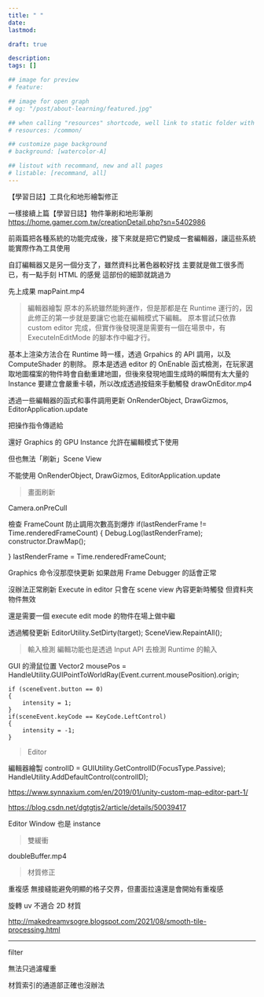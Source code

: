 ```yaml
---
title: " "
date: 
lastmod:  

draft: true

description:
tags: []

## image for preview
# feature: 

## image for open graph
# og: "/post/about-learning/featured.jpg"

## when calling "resources" shortcode, well link to static folder with this path 
# resources: /common/

## customize page background
# background: [watercolor-A] 

## listout with recommand, new and all pages
# listable: [recommand, all]
---
```


<!--more-->
【學習日誌】工具化和地形繪製修正

一樣接續上篇【學習日誌】物件筆刷和地形筆刷
https://home.gamer.com.tw/creationDetail.php?sn=5402986

前兩篇把各種系統的功能完成後，接下來就是把它們變成一套編輯器，讓這些系統能實際作為工具使用

自訂編輯器又是另一個分支了，雖然資料比著色器較好找
主要就是做工很多而已，有一點手刻 HTML 的感覺 
這部份的細節就跳過ㄌ

先上成果
mapPaint.mp4


> 編輯器繪製
原本的系統雖然能夠運作，但是那都是在 Runtime 運行的，因此修正的第一步就是要讓它也能在編輯模式下編輯。
原本嘗試只依靠 custom editor 完成，但實作後發現還是需要有一個在場景中，有 ExecuteInEditMode 的腳本作中繼才行。

基本上渲染方法合在 Runtime 時一樣，透過 Grpahics 的 API 調用，以及 ComputeShader 的剔除。
原本是透過 editor 的 OnEnable 函式檢測，在玩家選取地圖檔案的物件時會自動重建地圖，但後來發現地圖生成時的瞬間有太大量的 Instance 要建立會嚴重卡頓，所以改成透過按鈕來手動觸發
drawOnEditor.mp4



透過一些編輯器的函式和事件調用更新
OnRenderObject, DrawGizmos, EditorApplication.update


把操作指令傳遞給

還好 Graphics 的 GPU Instance 允許在編輯模式下使用


但也無法「刷新」Scene View


不能使用
OnRenderObject, DrawGizmos, EditorApplication.update

> 畫面刷新

Camera.onPreCull

檢查 FrameCount
防止調用次數高到爆炸
if(lastRenderFrame != Time.renderedFrameCount)
{
    Debug.Log(lastRenderFrame);
    constructor.DrawMap();

}
lastRenderFrame = Time.renderedFrameCount;

Graphics 命令沒那麼快更新
如果啟用 Frame Debugger 的話會正常


沒辦法正常刷新
Execute in editor 只會在 scene view 內容更新時觸發
但資料夾物件無效

還是需要一個 execute edit mode 的物件在場上做中繼



>

透過觸發更新
EditorUtility.SetDirty(target);
SceneView.RepaintAll();

> 輸入檢測
編輯功能也是透過 Input API 去檢測 Runtime 的輸入




GUI 的滑鼠位置
Vector2 mousePos = HandleUtility.GUIPointToWorldRay(Event.current.mousePosition).origin;


    if (sceneEvent.button == 0)
    {
        intensity = 1;
    }
    if(sceneEvent.keyCode == KeyCode.LeftControl)
    {
        intensity = -1;
    }


> Editor

編輯器繪製
controlID = GUIUtility.GetControlID(FocusType.Passive);
HandleUtility.AddDefaultControl(controlID);

https://www.synnaxium.com/en/2019/01/unity-custom-map-editor-part-1/


https://blog.csdn.net/dgtgtjs2/article/details/50039417


Editor Window 也是 instance




> 雙緩衝

doubleBuffer.mp4




> 材質修正

重複感
無接縫能避免明顯的格子交界，但畫面拉遠還是會開始有重複感

旋轉 uv
不適合 2D 材質

http://makedreamvsogre.blogspot.com/2021/08/smooth-tile-processing.html


---

filter

無法只過濾權重

材質索引的通道部正確也沒辦法


